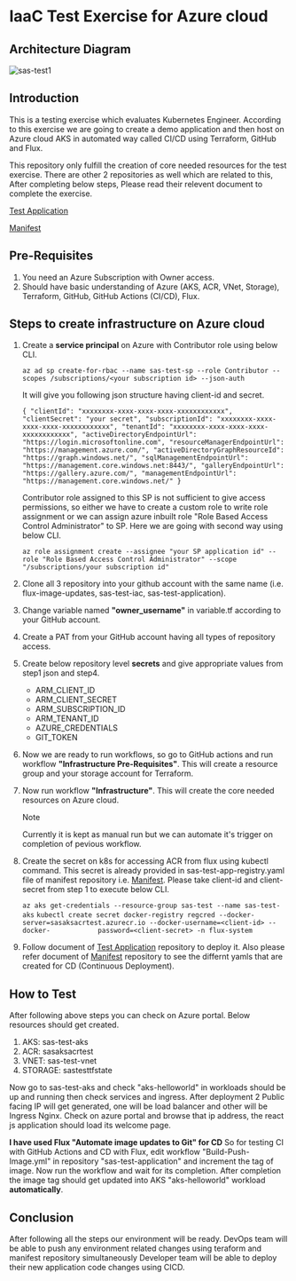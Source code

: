 # IaaC Test Exercise for Azure cloud

## Architecture Diagram

![sas-test1](https://github.com/prashantchamps/sas-test-iac/assets/42674656/ad6ae4d0-e0e2-4d68-b3d9-94f8529e50aa)

## Introduction
This is a testing exercise which evaluates Kubernetes Engineer. According to this exercise we are going to create a demo application and then host on Azure cloud AKS in automated way called CI/CD using Terraform, GitHub and Flux.

This repository only fulfill the creation of core needed resources for the test exercise. There are other 2 repositories as well which are related to this, After completing below steps, Please read their relevent document to complete the exercise. 

[Test Application](https://github.com/prashantchamps/sas-test-application/blob/main/README.md)

[Manifest](https://github.com/prashantchamps/flux-image-updates/blob/main/README.md)

## Pre-Requisites
1) You need an Azure Subscription with Owner access. 
2) Should have basic understanding of Azure (AKS, ACR, VNet, Storage), Terraform, GitHub, GitHub Actions (CI/CD), Flux.

## Steps to create infrastructure on Azure cloud
1) Create a **service principal** on Azure with Contributor role using below CLI.

   `az ad sp create-for-rbac --name sas-test-sp --role Contributor --scopes /subscriptions/<your subscription id> --json-auth`

   It will give you following json structure having client-id and secret.

   `{
     "clientId": "xxxxxxxx-xxxx-xxxx-xxxx-xxxxxxxxxxxx",
     "clientSecret": "your secret",
     "subscriptionId": "xxxxxxxx-xxxx-xxxx-xxxx-xxxxxxxxxxxx",
     "tenantId": "xxxxxxxx-xxxx-xxxx-xxxx-xxxxxxxxxxxx",
     "activeDirectoryEndpointUrl": "https://login.microsoftonline.com",
     "resourceManagerEndpointUrl": "https://management.azure.com/",
     "activeDirectoryGraphResourceId": "https://graph.windows.net/",
     "sqlManagementEndpointUrl": "https://management.core.windows.net:8443/",
     "galleryEndpointUrl": "https://gallery.azure.com/",
     "managementEndpointUrl": "https://management.core.windows.net/"
   }`

   Contributor role assigned to this SP is not sufficient to give access permissions, so either we have to create a custom role to write     role assignment or we can assign azure inbuilt role "Role Based Access Control Administrator" to SP. Here we are going with second way    using below CLI.

   `az role assignment create --assignee "your SP application id" --role "Role Based Access Control Administrator" --scope 
   "/subscriptions/your subscription id"`
   
3) Clone all 3 repository into your github account with the same name (i.e. flux-image-updates, sas-test-iac, sas-test-application).
4) Change variable named **"owner_username"** in variable.tf according to your GitHub account.
5) Create a PAT from your GitHub account having all types of repository access.
6) Create below repository level **secrets** and give appropriate values from step1 json and step4.
   - ARM_CLIENT_ID
   - ARM_CLIENT_SECRET
   - ARM_SUBSCRIPTION_ID
   - ARM_TENANT_ID
   - AZURE_CREDENTIALS
   - GIT_TOKEN
7) Now we are ready to run workflows, so go to GitHub actions and run workflow **"Infrastructure Pre-Requisites"**. This will create a 
   resource group and your storage account for Terraform.
8) Now run workflow **"Infrastructure"**. This will create the core needed resources on Azure cloud.
   > [!NOTE]
   > Currently it is kept as manual run but we can automate it's trigger on completion of pevious workflow.
9) Create the secret on k8s for accessing ACR from flux using kubectl command. This secret is already provided in sas-test-app-registry.yaml file of manifest repository i.e. [Manifest](https://github.com/prashantchamps/flux-image-updates). Please take client-id and client-secret from step 1 to execute below CLI.

   `az aks get-credentials --resource-group sas-test --name sas-test-aks`
   `kubectl create secret docker-registry regcred --docker-server=sasaksacrtest.azurecr.io --docker-username=<client-id> --docker-            password=<client-secret> -n flux-system`
10) Follow document of [Test Application](https://github.com/prashantchamps/sas-test-application/blob/main/README.md) repository to           deploy it. Also please refer document of [Manifest](https://github.com/prashantchamps/flux-image-updates/blob/main/README.md)             repository to see the differnt yamls that are created for CD (Continuous Deployment).

## How to Test
After following above steps you can check on Azure portal. Below resources should get created.
1) AKS: sas-test-aks
2) ACR: sasaksacrtest
3) VNET: sas-test-vnet
4) STORAGE: sastesttfstate

Now go to sas-test-aks and check "aks-helloworld" in workloads should be up and running then check services and ingress.
After deployment 2 Public facing IP will get generated, one will be load balancer and other will be Ingress Nginx. Check on azure portal and browse that ip address, the react js application should load its welcome page.

**I have used Flux "Automate image updates to Git" for CD**
So for testing CI with GitHub Actions and CD with Flux, edit workflow "Build-Push-Image.yml" in repository "sas-test-application" and increment the tag of image. Now run the workflow and wait for its completion. After completion the image tag should get updated into AKS "aks-helloworld" workload **automatically**.

## Conclusion
After following all the steps our environment will be ready. DevOps team will be able to push any environment related changes using teraform and manifest repository simultaneously Developer team will be able to deploy their new application code changes using CICD.

